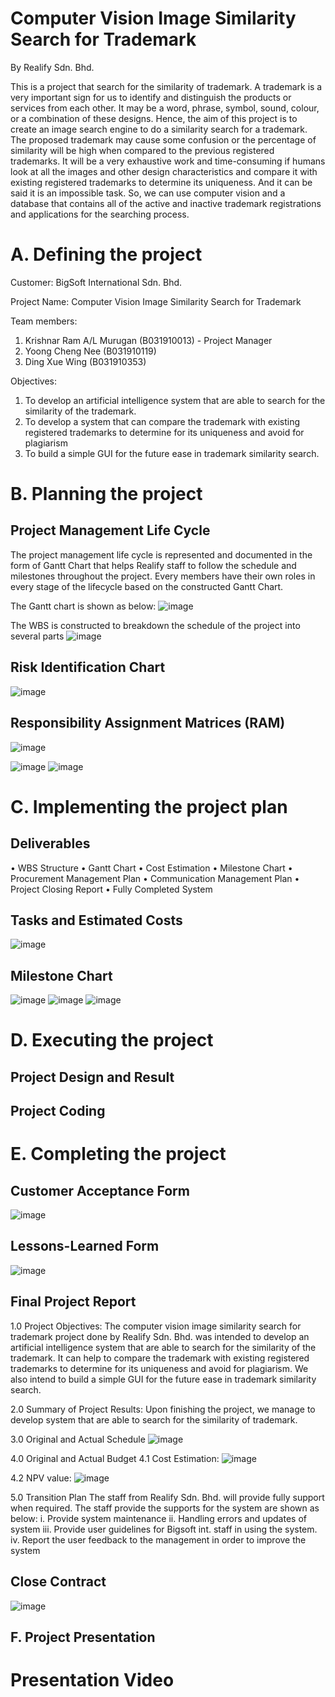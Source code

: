 # Computer Vision Image Similarity Search for Trademark
By Realify Sdn. Bhd. 


This is a project that search for the similarity of trademark. A trademark is a very important sign for us to identify and distinguish the products or services from each other. It may be a word, phrase, symbol, sound, colour, or a combination of these designs. Hence, the aim of this project is to create an image search engine to do a similarity search for a trademark. The proposed trademark may cause some confusion or the percentage of similarity will be high when compared to the previous registered trademarks. It will be a very exhaustive work and time-consuming if humans look at all the images and other design characteristics and compare it with existing registered trademarks to determine its uniqueness. And it can be said it is an impossible task. So, we can use computer vision and a database that contains all of the active and inactive trademark registrations and applications for the searching process. 


# A. Defining the project
Customer: BigSoft International Sdn. Bhd.

Project Name: Computer Vision Image Similarity Search for Trademark

Team members: 
1. Krishnar Ram A/L Murugan (B031910013) - Project Manager
2. Yoong Cheng Nee (B031910119)
3. Ding Xue Wing (B031910353)

Objectives:
1. To develop an artificial intelligence system that are able to search for the similarity of the trademark.
2. To develop a system that can compare the trademark with existing registered trademarks to determine for its uniqueness and avoid for plagiarism
3. To build a simple GUI for the future ease in trademark similarity search. 

# B. Planning the project
## Project Management Life Cycle
The project management life cycle is represented and documented in the form of Gantt Chart that helps Realify staff to follow the schedule and milestones throughout the project. Every members have their own roles in every stage of the lifecycle based on the constructed Gantt Chart. 

The Gantt chart is shown as below:
![image](https://user-images.githubusercontent.com/55356736/148225805-1051588b-1814-4764-abe2-7ee59c046efb.png)

The WBS is constructed to breakdown the schedule of the project into several parts
![image](https://user-images.githubusercontent.com/55356736/148226237-d43507ec-e289-42c9-980b-509124dd6499.png)

## Risk Identification Chart
![image](https://user-images.githubusercontent.com/55356736/148233754-7919c924-a5fa-4c59-a876-0b3910d6afd0.png)

## Responsibility Assignment Matrices (RAM)
![image](https://user-images.githubusercontent.com/55356736/148228082-e656bcfb-762a-4b3f-a218-2b3da7c06e7b.png)

![image](https://user-images.githubusercontent.com/55356736/148229778-62edb4ee-e2b6-4a1e-b9cf-b30e7d062f04.png)
![image](https://user-images.githubusercontent.com/55356736/148230162-0b2808a0-e3f9-4307-9337-9b604d03cbc9.png)

# C. Implementing the project plan
## Deliverables
•	WBS Structure
• Gantt Chart
• Cost Estimation
• Milestone Chart
• Procurement Management Plan
• Communication Management Plan
• Project Closing Report
• Fully Completed System

## Tasks and Estimated Costs
![image](https://user-images.githubusercontent.com/55356736/148230655-cb8c1253-7156-4149-9345-7643801ec9a2.png)

## Milestone Chart
![image](https://user-images.githubusercontent.com/55356736/148231038-91a6aab3-646f-4b11-aee2-bb99561856ab.png)
![image](https://user-images.githubusercontent.com/55356736/148231097-52415387-a6f9-4c44-b08d-26689a4589ec.png)
![image](https://user-images.githubusercontent.com/55356736/148231157-9a6a5fdd-7100-465d-a64f-885455b18899.png)

# D. Executing the project
## Project Design and Result



## Project Coding


# E. Completing the project
## Customer Acceptance Form
![image](https://user-images.githubusercontent.com/55356736/148232831-123761d0-56ad-4fdf-9435-f3512401fa6d.png)

## Lessons-Learned Form
![image](https://user-images.githubusercontent.com/55356736/148232909-b1cd851c-f55d-45f1-9b6f-fbc72bc196cc.png)

## Final Project Report
1.0	Project Objectives:
The computer vision image similarity search for trademark project done by Realify Sdn. Bhd. was intended to develop an artificial intelligence system that are able to search for the similarity of the trademark. It can help to compare the trademark with existing registered trademarks to determine for its uniqueness and avoid for plagiarism. We also intend to build a simple GUI for the future ease in trademark similarity search. 

2.0 Summary of Project Results:
Upon finishing the project, we manage to develop system that are able to search for the similarity of trademark. 

3.0 Original and Actual Schedule
![image](https://user-images.githubusercontent.com/55356736/148233201-49c0d6d9-ebee-414d-a7b5-7e6796aa0b27.png)

4.0 Original and Actual Budget
  4.1 Cost Estimation:
  ![image](https://user-images.githubusercontent.com/55356736/148233258-a967e7cd-3a8c-4358-8423-0e0fc02e7bf5.png)

  4.2 NPV value:
  ![image](https://user-images.githubusercontent.com/55356736/148233294-44aa94c9-c57b-46be-a821-03d8f64cad11.png)

5.0 Transition Plan
The staff from Realify Sdn. Bhd. will provide fully support when required. The staff provide the supports for the system are shown as below:
i.	Provide system maintenance
ii.	Handling errors and updates of system
iii.	Provide user guidelines for Bigsoft int. staff in using the system.
iv.	Report the user feedback to the management in order to improve the system

## Close Contract
![image](https://user-images.githubusercontent.com/55356736/148234397-928d8638-aa70-4dbd-b9cf-9e791a391a56.png)

## F. Project Presentation
# Presentation Video




